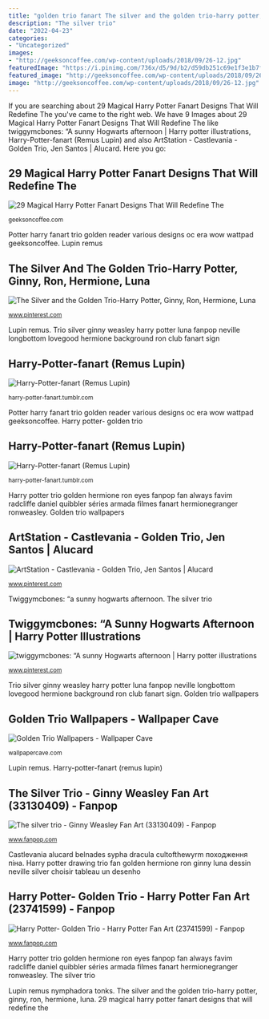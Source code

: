 ```yaml
---
title: "golden trio fanart The silver and the golden trio-harry potter, ginny, ron, hermione, luna"
description: "The silver trio"
date: "2022-04-23"
categories:
- "Uncategorized"
images:
- "http://geeksoncoffee.com/wp-content/uploads/2018/09/26-12.jpg"
featuredImage: "https://i.pinimg.com/736x/d5/9d/b2/d59db251c69e1f3e1b7f79d22eb34637.jpg"
featured_image: "http://geeksoncoffee.com/wp-content/uploads/2018/09/26-12.jpg"
image: "http://geeksoncoffee.com/wp-content/uploads/2018/09/26-12.jpg"
---
```


If you are searching about 29 Magical Harry Potter Fanart Designs That Will Redefine The you've came to the right web. We have 9 Images about 29 Magical Harry Potter Fanart Designs That Will Redefine The like twiggymcbones: “A sunny Hogwarts afternoon | Harry potter illustrations, Harry-Potter-fanart (Remus Lupin) and also ArtStation - Castlevania - Golden Trio, Jen Santos | Alucard. Here you go:

## 29 Magical Harry Potter Fanart Designs That Will Redefine The

![29 Magical Harry Potter Fanart Designs That Will Redefine The](http://geeksoncoffee.com/wp-content/uploads/2018/09/26-12.jpg "Potter harry fanart trio golden reader various designs oc era wow wattpad geeksoncoffee")

<small>geeksoncoffee.com</small>

Potter harry fanart trio golden reader various designs oc era wow wattpad geeksoncoffee. Lupin remus

## The Silver And The Golden Trio-Harry Potter, Ginny, Ron, Hermione, Luna

![The Silver and the Golden Trio-Harry Potter, Ginny, Ron, Hermione, Luna](https://i.pinimg.com/originals/63/d8/2d/63d82d65ac1acbeb7033eb402559f873.jpg "The silver and the golden trio-harry potter, ginny, ron, hermione, luna")

<small>www.pinterest.com</small>

Lupin remus. Trio silver ginny weasley harry potter luna fanpop neville longbottom lovegood hermione background ron club fanart sign

## Harry-Potter-fanart (Remus Lupin)

![Harry-Potter-fanart (Remus Lupin)](https://64.media.tumblr.com/tumblr_m7zonrKz3E1rpwubf.jpg "Castlevania alucard belnades sypha dracula cultofthewyrm походження піна")

<small>harry-potter-fanart.tumblr.com</small>

Potter harry fanart trio golden reader various designs oc era wow wattpad geeksoncoffee. Harry potter- golden trio

## Harry-Potter-fanart (Remus Lupin)

![Harry-Potter-fanart (Remus Lupin)](https://64.media.tumblr.com/tumblr_m7zonfXcI11rpwubf.jpg "Harry potter fanart cute fan hermione weird fanfiction ron")

<small>harry-potter-fanart.tumblr.com</small>

Harry potter trio golden hermione ron eyes fanpop fan always favim radcliffe daniel quibbler séries armada filmes fanart hermionegranger ronweasley. Golden trio wallpapers

## ArtStation - Castlevania - Golden Trio, Jen Santos | Alucard

![ArtStation - Castlevania - Golden Trio, Jen Santos | Alucard](https://i.pinimg.com/736x/d5/9d/b2/d59db251c69e1f3e1b7f79d22eb34637.jpg "29 magical harry potter fanart designs that will redefine the")

<small>www.pinterest.com</small>

Twiggymcbones: “a sunny hogwarts afternoon. The silver trio

## Twiggymcbones: “A Sunny Hogwarts Afternoon | Harry Potter Illustrations

![twiggymcbones: “A sunny Hogwarts afternoon | Harry potter illustrations](https://i.pinimg.com/originals/04/0c/77/040c77a304a7b01ae1baff341a381508.jpg "Harry potter fanart cute fan hermione weird fanfiction ron")

<small>www.pinterest.com</small>

Trio silver ginny weasley harry potter luna fanpop neville longbottom lovegood hermione background ron club fanart sign. Golden trio wallpapers

## Golden Trio Wallpapers - Wallpaper Cave

![Golden Trio Wallpapers - Wallpaper Cave](https://wallpapercave.com/wp/wp7957817.jpg "Castlevania alucard belnades sypha dracula cultofthewyrm походження піна")

<small>wallpapercave.com</small>

Lupin remus. Harry-potter-fanart (remus lupin)

## The Silver Trio - Ginny Weasley Fan Art (33130409) - Fanpop

![The silver trio - Ginny Weasley Fan Art (33130409) - Fanpop](http://images6.fanpop.com/image/photos/33100000/The-silver-trio-ginny-weasley-33130409-480-603.jpg "Potter harry fanart trio golden reader various designs oc era wow wattpad geeksoncoffee")

<small>www.fanpop.com</small>

Castlevania alucard belnades sypha dracula cultofthewyrm походження піна. Harry potter drawing trio fan golden hermione ron ginny luna dessin neville silver choisir tableau un desenho

## Harry Potter- Golden Trio - Harry Potter Fan Art (23741599) - Fanpop

![Harry Potter- Golden Trio - Harry Potter Fan Art (23741599) - Fanpop](http://images4.fanpop.com/image/photos/23700000/Harry-Potter-Golden-Trio-harry-potter-23741599-755-755.png "The silver trio")

<small>www.fanpop.com</small>

Harry potter trio golden hermione ron eyes fanpop fan always favim radcliffe daniel quibbler séries armada filmes fanart hermionegranger ronweasley. The silver trio

Lupin remus nymphadora tonks. The silver and the golden trio-harry potter, ginny, ron, hermione, luna. 29 magical harry potter fanart designs that will redefine the
